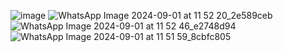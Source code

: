 ![image](https://github.com/user-attachments/assets/1eae2926-fe19-4596-8b7e-0857ba8c452b)
![WhatsApp Image 2024-09-01 at 11 52 20_2e589ceb](https://github.com/user-attachments/assets/c3a52a98-8030-44b2-a90a-3d4714121831)
![WhatsApp Image 2024-09-01 at 11 52 46_e2748d94](https://github.com/user-attachments/assets/96208ef9-1dde-496b-8227-dd12dec029a7)
![WhatsApp Image 2024-09-01 at 11 51 59_8cbfc805](https://github.com/user-attachments/assets/23bed5ea-168b-4123-916a-e8a052802743)

